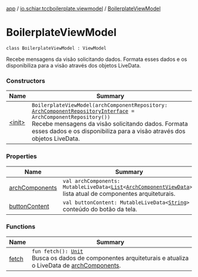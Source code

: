 [app](../../index.md) / [io.schiar.tccboilerplate.viewmodel](../index.md) / [BoilerplateViewModel](./index.md)

# BoilerplateViewModel

`class BoilerplateViewModel : ViewModel`

Recebe mensagens da visão solicitando dados.
Formata esses dados e os disponibiliza para a visão através dos objetos LiveData.

### Constructors

| Name | Summary |
|---|---|
| [&lt;init&gt;](-init-.md) | `BoilerplateViewModel(archComponentRepository: `[`ArchComponentRepositoryInterface`](../../io.schiar.tccboilerplate.model.repository/-arch-component-repository-interface/index.md)` = ArchComponentRepository())`<br>Recebe mensagens da visão solicitando dados. Formata esses dados e os disponibiliza para a visão através dos objetos LiveData. |

### Properties

| Name | Summary |
|---|---|
| [archComponents](arch-components.md) | `val archComponents: MutableLiveData<`[`List`](https://kotlinlang.org/api/latest/jvm/stdlib/kotlin.collections/-list/index.html)`<`[`ArchComponentViewData`](../../io.schiar.tccboilerplate.view.viewdata/-arch-component-view-data/index.md)`>>`<br>lista atual de componentes arquiteturais. |
| [buttonContent](button-content.md) | `val buttonContent: MutableLiveData<`[`String`](https://kotlinlang.org/api/latest/jvm/stdlib/kotlin/-string/index.html)`>`<br>conteúdo do botão da tela. |

### Functions

| Name | Summary |
|---|---|
| [fetch](fetch.md) | `fun fetch(): `[`Unit`](https://kotlinlang.org/api/latest/jvm/stdlib/kotlin/-unit/index.html)<br>Busca os dados de componentes arquiteturais e atualiza o LiveData de [archComponents](arch-components.md). |
